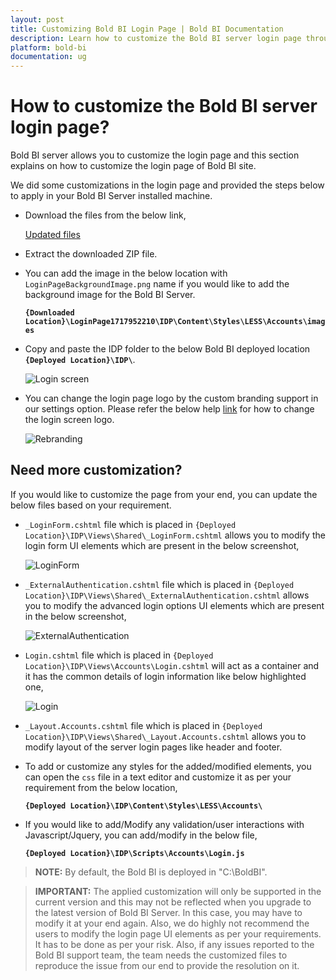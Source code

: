 ```yaml
---
layout: post
title: Customizing Bold BI Login Page | Bold BI Documentation 
description: Learn how to customize the Bold BI server login page through its UI settings or even customize UI elements as per your requirements.
platform: bold-bi
documentation: ug
---
```


# How to customize the Bold BI server login page?

Bold BI server allows you to customize the login page and this section explains on how to customize the login page of Bold BI site.

We did some customizations in the login page and provided the steps below to apply in your Bold BI Server installed machine. 

* Download the files from the below link,

    [Updated files](https://www.syncfusion.com/downloads/support/directtrac/general/ze/LoginPage1717952210)

* Extract the downloaded ZIP file.

* You can add the image in the below location with `LoginPageBackgroundImage.png` name if you would like to add the background image for the Bold BI Server.

  **`{Downloaded Location}\LoginPage1717952210\IDP\Content\Styles\LESS\Accounts\images`**

* Copy and paste the IDP folder to the below Bold BI deployed location **`{Deployed Location}\IDP\`**.

    ![Login screen](/bold-bi-docs/static/assets/embedded/faq/images/customized-login-page.png)

* You can change the login page logo by the custom branding support in our settings option. Please refer the below help [link](https://help.syncfusion.com/bold-bi/rebranding/overview) for how to change the login screen logo.

    ![Rebranding](/bold-bi-docs/static/assets/embedded/faq/images/rebranding.png)

## Need more customization?

If you would like to customize the page from your end, you can update the below files based on your requirement.

  * `_LoginForm.cshtml` file which is placed in `{Deployed Location}\IDP\Views\Shared\_LoginForm.cshtml` allows you to modify the login form UI elements which are present in the below screenshot,

    ![LoginForm](/bold-bi-docs/static/assets/embedded/faq/images/loginform.png)

  * `_ExternalAuthentication.cshtml` file which is placed in `{Deployed Location}\IDP\Views\Shared\_ExternalAuthentication.cshtml` allows you to modify the advanced login options UI elements which are present in the below screenshot,

    ![ExternalAuthentication](/bold-bi-docs/static/assets/embedded/faq/images/ext_authentication.png)

  * `Login.cshtml` file which is placed in `{Deployed Location}\IDP\Views\Accounts\Login.cshtml` will act as a container and it has the common details of login information like below highlighted one,

    ![Login](/bold-bi-docs/static/assets/embedded/faq/images/login.png)

  * `_Layout.Accounts.cshtml` file which is placed in `{Deployed Location}\IDP\Views\Shared\_Layout.Accounts.cshtml` allows you to modify layout of the server login pages like header and footer.

  * To add or customize any styles for the added/modified elements, you can open the `css` file in a text editor and customize it as per your requirement from the below location,

    **`{Deployed Location}\IDP\Content\Styles\LESS\Accounts\`**

  * If you would like to add/Modify any validation/user interactions with Javascript/Jquery, you can add/modify in the below file,

    **`{Deployed Location}\IDP\Scripts\Accounts\Login.js`**

> **NOTE:**  By default, the Bold BI is deployed in "C:\BoldBI".

> **IMPORTANT:**  The applied customization will only be supported in the current version and this may not be reflected when you upgrade to the latest version of Bold BI Server. In this case, you may have to modify it at your end again. Also, we do highly not recommend the users to modify the login page UI elements as per your requirements. It has to be done as per your risk. Also, if any issues reported to the Bold BI support team, the team needs the customized files to reproduce the issue from our end to provide the resolution on it.
